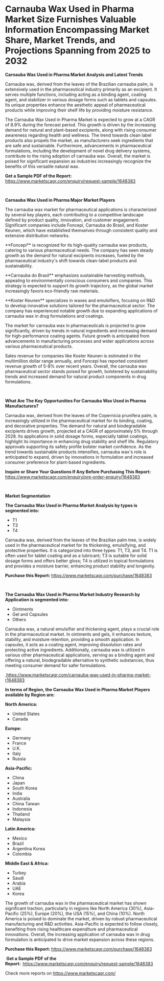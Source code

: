 <p><h1>Carnauba Wax Used in Pharma Market Size Furnishes Valuable Information Encompassing Market Share, Market Trends, and Projections Spanning from 2025 to 2032</h1></p><p><strong>Carnauba Wax Used in Pharma Market Analysis and Latest Trends</strong></p>
<p><p>Carnauba wax, derived from the leaves of the Brazilian carnauba palm, is extensively used in the pharmaceutical industry primarily as an excipient. It serves multiple functions, including acting as a binding agent, coating agent, and stabilizer in various dosage forms such as tablets and capsules. Its unique properties enhance the aesthetic appeal of pharmaceutical products while improving their shelf life by providing moisture resistance.</p><p>The Carnauba Wax Used in Pharma Market is expected to grow at a CAGR of 8.9% during the forecast period. This growth is driven by the increasing demand for natural and plant-based excipients, along with rising consumer awareness regarding health and wellness. The trend towards clean label products also propels the market, as manufacturers seek ingredients that are safe and sustainable. Furthermore, advancements in pharmaceutical formulations, including the development of novel drug delivery systems, contribute to the rising adoption of carnauba wax. Overall, the market is poised for significant expansion as industries increasingly recognize the benefits of this versatile natural wax.</p></p>
<p><strong>Get a Sample PDF of the Report:&nbsp;</strong> <a href="https://www.marketscagr.com/enquiry/request-sample/1648383?utm_campaign=2528&utm_medium=2&utm_source=Github&utm_content=ia&utm_term=25032025&utm_id=carnauba-wax-used-in-pharma">https://www.marketscagr.com/enquiry/request-sample/1648383</a></p>
<p>&nbsp;</p>
<p><strong>Carnauba Wax Used in Pharma Major Market Players</strong></p>
<p><p>The carnauba wax market for pharmaceutical applications is characterized by several key players, each contributing to a competitive landscape defined by product quality, innovation, and customer engagement. Significant companies include Foncepi, Carnauba do Brasil, and Koster Keunen, which have established themselves through consistent quality and extensive distribution networks.</p><p>**Foncepi** is recognized for its high-quality carnauba wax products, catering to various pharmaceutical needs. The company has seen steady growth as the demand for natural excipients increases, fueled by the pharmaceutical industry's shift towards clean-label products and sustainability. </p><p>**Carnauba do Brasil** emphasizes sustainable harvesting methods, appealing to environmentally conscious consumers and companies. This strategy is expected to support its growth trajectory, as the global market increasingly favors eco-friendly raw materials. </p><p>**Koster Keunen** specializes in waxes and emulsifiers, focusing on R&D to develop innovative solutions tailored for the pharmaceutical sector. The company has experienced notable growth due to expanding applications of carnauba wax in drug formulations and coatings.</p><p>The market for carnauba wax in pharmaceuticals is projected to grow significantly, driven by trends in natural ingredients and increasing demand for high-performance coating agents. Future growth is anticipated from advancements in manufacturing processes and wider applications across various pharmaceutical products.</p><p>Sales revenue for companies like Koster Keunen is estimated in the multimillion dollar range annually, and Foncepi has reported consistent revenue growth of 5-8% over recent years. Overall, the carnauba wax pharmaceutical sector stands poised for growth, bolstered by sustainability trends and increased demand for natural product components in drug formulations.</p></p>
<p>&nbsp;</p>
<p><strong>What Are The Key Opportunities For Carnauba Wax Used in Pharma Manufacturers?</strong></p>
<p><p>Carnauba wax, derived from the leaves of the Copernicia prunifera palm, is increasingly utilized in the pharmaceutical market for its binding, coating, and decorative properties. The demand for natural and biodegradable excipients drives growth, projected at a CAGR of approximately 5% through 2028. Its applications in solid dosage forms, especially tablet coatings, highlight its importance in enhancing drug stability and shelf life. Regulatory approvals supporting its safety profile bolster market confidence. As the trend towards sustainable products intensifies, carnauba wax's role is anticipated to expand, driven by innovations in formulation and increased consumer preference for plant-based ingredients.</p></p>
<p><strong>Inquire or Share Your Questions If Any Before Purchasing This Report:</strong> <a href="https://www.marketscagr.com/enquiry/pre-order-enquiry/1648383?utm_campaign=2528&utm_medium=2&utm_source=Github&utm_content=ia&utm_term=25032025&utm_id=carnauba-wax-used-in-pharma">https://www.marketscagr.com/enquiry/pre-order-enquiry/1648383</a></p>
<p>&nbsp;</p>
<p><strong>Market Segmentation</strong></p>
<p><strong>The Carnauba Wax Used in Pharma Market Analysis by types is segmented into:</strong></p>
<p><ul><li>T1</li><li>T3</li><li>T4</li></ul></p>
<p><p>Carnauba wax, derived from the leaves of the Brazilian palm tree, is widely used in the pharmaceutical market for its thickening, emulsifying, and protective properties. It is categorized into three types: T1, T3, and T4. T1 is often used for tablet coating and as a lubricant; T3 is suitable for solid dosage forms and offers better gloss; T4 is utilized in topical formulations and provides a moisture barrier, enhancing product stability and longevity.</p></p>
<p><strong>Purchase this Report:&nbsp;</strong><a href="https://www.marketscagr.com/purchase/1648383?utm_campaign=2528&utm_medium=2&utm_source=Github&utm_content=ia&utm_term=25032025&utm_id=carnauba-wax-used-in-pharma">https://www.marketscagr.com/purchase/1648383</a></p>
<p>&nbsp;</p>
<p><strong>The Carnauba Wax Used in Pharma Market Industry Research by Application is segmented into:</strong></p>
<p><ul><li>Ointments</li><li>Gel and Capsules</li><li>Others</li></ul></p>
<p><p>Carnauba wax, a natural emulsifier and thickening agent, plays a crucial role in the pharmaceutical market. In ointments and gels, it enhances texture, stability, and moisture retention, providing a smooth application. In capsules, it acts as a coating agent, improving dissolution rates and protecting active ingredients. Additionally, carnauba wax is utilized in various other pharmaceutical applications, serving as a binding agent and offering a natural, biodegradable alternative to synthetic substances, thus meeting consumer demand for safer formulations.</p></p>
<p><a href="https://www.marketscagr.com/carnauba-wax-used-in-pharma-market-r1648383?utm_campaign=2528&utm_medium=2&utm_source=Github&utm_content=ia&utm_term=25032025&utm_id=carnauba-wax-used-in-pharma">&nbsp;https://www.marketscagr.com/carnauba-wax-used-in-pharma-market-r1648383</a></p>
<p><strong>In terms of Region, the Carnauba Wax Used in Pharma Market Players available by Region are:</strong></p>
<p>
    <p> <strong> North America: </strong>
        <ul>
            <li>United States</li>
            <li>Canada</li>
        </ul>
        </p> 
    <p> <strong> Europe: </strong>
        <ul>
            <li>Germany</li>
            <li>France</li>
            <li>U.K.</li>
            <li>Italy</li>
            <li>Russia</li>
        </ul>
        </p> 
    <p> <strong> Asia-Pacific: </strong>
        <ul>
            <li>China</li>
            <li>Japan</li>
            <li>South Korea</li>
            <li>India</li>
            <li>Australia</li>
            <li>China Taiwan</li>
            <li>Indonesia</li>
            <li>Thailand</li>
            <li>Malaysia</li>
        </ul>
        </p> 
    <p> <strong> Latin America: </strong>
        <ul>
            <li>Mexico</li>
            <li>Brazil</li>
            <li>Argentina Korea</li>
            <li>Colombia</li>
        </ul>
        </p> 
    <p> <strong> Middle East & Africa: </strong>
        <ul>
            <li>Turkey</li>
            <li>Saudi</li>
            <li>Arabia</li>
            <li>UAE</li>
            <li>Korea</li>
        </ul>
    </p>
    </p>
<p><p>The growth of carnauba wax in the pharmaceutical market has shown significant traction, particularly in regions like North America (30%), Asia-Pacific (25%), Europe (20%), the USA (15%), and China (10%). North America is poised to dominate the market, driven by robust pharmaceutical manufacturing and R&D activities. Asia-Pacific is expected to follow closely, benefiting from rising healthcare expenditure and pharmaceutical innovations. Overall, the increasing application of carnauba wax in drug formulation is anticipated to drive market expansion across these regions.</p></p>
<p><strong>Purchase this Report: </strong><a href="https://www.marketscagr.com/purchase/1648383?utm_campaign=2528&utm_medium=2&utm_source=Github&utm_content=ia&utm_term=25032025&utm_id=carnauba-wax-used-in-pharma">https://www.marketscagr.com/purchase/1648383</a></p>
<p>&nbsp;<strong>Get a Sample PDF of the Report:&nbsp;&nbsp;</strong><a href="https://www.marketscagr.com/enquiry/request-sample/1648383?utm_campaign=2528&utm_medium=2&utm_source=Github&utm_content=ia&utm_term=25032025&utm_id=carnauba-wax-used-in-pharma">https://www.marketscagr.com/enquiry/request-sample/1648383</a></p>
<p><strong></strong></p>
<p>Check more reports on <a href="https://www.marketscagr.com/?utm_campaign=2528&utm_medium=2&utm_source=Github&utm_content=ia&utm_term=25032025&utm_id=carnauba-wax-used-in-pharma">https://www.marketscagr.com/</a></p>